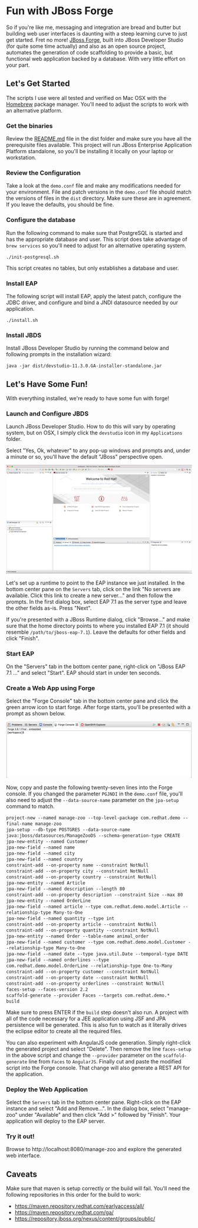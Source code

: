# Fun with JBoss Forge
So if you're like me, messaging and integration are bread and butter
but building web user interfaces is daunting with a steep learning
curve to just get started.  Fret no more!  [JBoss Forge](https://forge.jboss.org/),
built into JBoss Developer Studio (for quite some time actually)
and also as an open source project, automates the generation of
code scaffolding to provide a basic, but functional web application
backed by a database.  With very little effort on your part.

## Let's Get Started
The scripts I use were all tested and verified on Mac OSX with the
[Homebrew](https://brew.sh/) package manager.  You'll need to adjust
the scripts to work with an alternative platform.

### Get the binaries
Review the [README.md](dist/README.md) file in the dist folder and
make sure you have all the prerequisite files available.  This
project will run JBoss Enterprise Application Platform standalone,
so you'll be installing it locally on your laptop or workstation.

### Review the Configuration
Take a look at the `demo.conf` file and make any modifications
needed for your environment.  File and patch versions in the
`demo.conf` file should match the versions of files in the `dist`
directory.  Make sure these are in agreement.  If you leave the
defaults, you should be fine.

### Configure the database
Run the following command to make sure that PostgreSQL is started
and has the appropriate database and user.  This script does take
advantage of `brew services` so you'll need to adjust for an
alternative operating system.

    ./init-postgresql.sh

This script creates no tables, but only establishes a database and
user.

### Install EAP
The following script will install EAP, apply the latest patch,
configure the JDBC driver, and configure and bind a JNDI datasource
needed by our application.

    ./install.sh

### Install JBDS
Install JBoss Developer Studio by running the command below and
following prompts in the installation wizard:

    java -jar dist/devstudio-11.3.0.GA-installer-standalone.jar

## Let's Have Some Fun!
With everything installed, we're ready to have some fun with forge!

### Launch and Configure JBDS
Launch JBoss Developer Studio.  How to do this will vary by operating
system, but on OSX, I simply click the `devstudio` icon in my
`Applications` folder.

Select "Yes, Ok, whatever" to any pop-up windows and prompts and,
under a minute or so, you'll have the default "JBoss" perspective
open.

![JBDS Running](images/jbds-start-up.png)

Let's set up a runtime to point to the EAP instance we just installed.
In the bottom center pane on the `Servers` tab, click on the link
"No servers are available.  Click this link to create a new server..."
and then follow the prompts.  In the first dialog box, select EAP
7.1 as the server type and leave the other fields as-is.  Press
"Next".

If you're presented with a JBoss Runtime dialog, click "Browse..."
and make sure that the home directory points to where you installed
EAP 7.1 (it should resemble `/path/to/jboss-eap-7.1`).  Leave the
defaults for other fields and click "Finish".

### Start EAP
On the "Servers" tab in the bottom center pane, right-click on
"JBoss EAP 7.1 ..." and select "Start".  EAP should start in under
ten seconds.

### Create a Web App using Forge
Select the "Forge Console" tab in the bottom center pane and click
the green arrow icon to start forge.  After forge starts, you'll
be presented with a prompt as shown below.

![Forge is ready](images/forge-is-ready.png)

Now, copy and paste the following twenty-seven lines into the Forge
console.  If you changed the parameter `PGJNDI` in the `demo.conf`
file, you'll also need to adjust the `--data-source-name` parameter
on the `jpa-setup` command to match.

    project-new --named manage-zoo --top-level-package com.redhat.demo --final-name manage-zoo
    jpa-setup --db-type POSTGRES --data-source-name java:jboss/datasources/ManageZooDS --schema-generation-type CREATE
    jpa-new-entity --named Customer
    jpa-new-field --named name
    jpa-new-field --named city
    jpa-new-field --named country
    constraint-add --on-property name --constraint NotNull
    constraint-add --on-property city --constraint NotNull
    constraint-add --on-property country --constraint NotNull
    jpa-new-entity --named Article
    jpa-new-field --named description --length 80
    constraint-add --on-property description --constraint Size --max 80
    jpa-new-entity --named OrderLine
    jpa-new-field --named article --type com.redhat.demo.model.Article --relationship-type Many-to-One
    jpa-new-field --named quantity --type int
    constraint-add --on-property article --constraint NotNull
    constraint-add --on-property quantity --constraint NotNull
    jpa-new-entity --named Order --table-name animal_order
    jpa-new-field --named customer --type com.redhat.demo.model.Customer --relationship-type Many-to-One
    jpa-new-field --named date --type java.util.Date --temporal-type DATE
    jpa-new-field --named orderlines --type com.redhat.demo.model.OrderLine --relationship-type One-to-Many
    constraint-add --on-property customer --constraint NotNull
    constraint-add --on-property date --constraint NotNull
    constraint-add --on-property orderlines --constraint NotNull
    faces-setup --faces-version 2.2
    scaffold-generate --provider Faces --targets com.redhat.demo.*
    build

Make sure to press ENTER if the `build` step doesn't also run.  A
project with all of the code necessary for a JEE application using
JSF and JPA persistence will be generated.  This is also fun to
watch as it literally drives the eclipse editor to create all the
required files.

You can also experiment with AngularJS code generation.  Simply
right-click the generated project and select "Delete".   Then remove
the line `faces-setup` in the above script and change the `--provider`
parameter on the `scaffold-generate` line from `Faces` to `AngularJS`.
Finally cut and paste the modified script into the Forge console.  That
change will also generate a REST API for the application.

### Deploy the Web Application
Select the `Servers` tab in the bottom center pane.  Right-click
on the EAP instance and select "Add and Remove...".  In the dialog
box, select "manage-zoo" under "Available" and then click "Add >"
followed by "Finish".  Your application will deploy to the EAP
server.

### Try it out!
Browse to http://localhost:8080/manage-zoo and explore the generated
web interface.

## Caveats
Make sure that maven is setup correctly or the build will fail.
You'll need the following repositories in this order for the build
to work:

* https://maven.repository.redhat.com/earlyaccess/all/
* https://maven.repository.redhat.com/ga/
* https://repository.jboss.org/nexus/content/groups/public/

